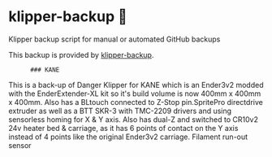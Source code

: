 # klipper-backup 💾 
Klipper backup script for manual or automated GitHub backups 

This backup is provided by [klipper-backup](https://github.com/Staubgeborener/klipper-backup).

          ### KANE 
This is a back-up of Danger Klipper for KANE which is an Ender3v2 modded with the EnderExtender-XL kit
so it's build volume is now 400mm x 400mm x 400mm. Also has a BLtouch connected to Z-Stop pin.SpritePro directdrive extruder
as well as a BTT SKR-3 with TMC-2209 drivers and using sensorless homing for X & Y axis.
Also has dual-Z and switched to CR10v2 24v heater bed & carriage, as it has 6 points of contact on the Y axis
instead of 4 points like the original Ender3v2 carriage. Filament run-out sensor
